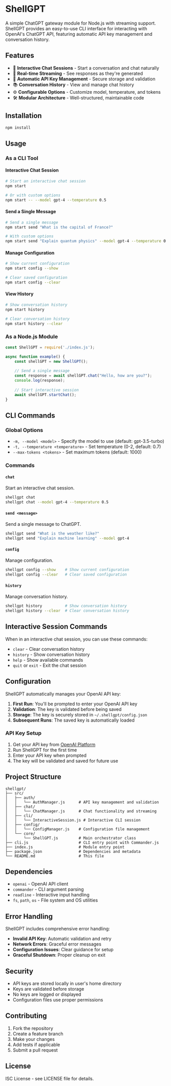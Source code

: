 # ShellGPT

A simple ChatGPT gateway module for Node.js with streaming support. ShellGPT provides an easy-to-use CLI interface for interacting with OpenAI's ChatGPT API, featuring automatic API key management and conversation history.

## Features

- 🤖 **Interactive Chat Sessions** - Start a conversation and chat naturally
- 📡 **Real-time Streaming** - See responses as they're generated
- 🔑 **Automatic API Key Management** - Secure storage and validation
- 📚 **Conversation History** - View and manage chat history
- ⚙️ **Configurable Options** - Customize model, temperature, and tokens
- 🛠️ **Modular Architecture** - Well-structured, maintainable code

## Installation

```bash
npm install
```

## Usage

### As a CLI Tool

#### Interactive Chat Session
```bash
# Start an interactive chat session
npm start

# Or with custom options
npm start -- --model gpt-4 --temperature 0.5
```

#### Send a Single Message
```bash
# Send a single message
npm start send "What is the capital of France?"

# With custom options
npm start send "Explain quantum physics" --model gpt-4 --temperature 0.3
```

#### Manage Configuration
```bash
# Show current configuration
npm start config --show

# Clear saved configuration
npm start config --clear
```

#### View History
```bash
# Show conversation history
npm start history

# Clear conversation history
npm start history --clear
```

### As a Node.js Module

```javascript
const ShellGPT = require('./index.js');

async function example() {
    const shellGPT = new ShellGPT();
    
    // Send a single message
    const response = await shellGPT.chat("Hello, how are you?");
    console.log(response);
    
    // Start interactive session
    await shellGPT.startChat();
}
```

## CLI Commands

### Global Options
- `-m, --model <model>` - Specify the model to use (default: gpt-3.5-turbo)
- `-t, --temperature <temperature>` - Set temperature (0-2, default: 0.7)
- `--max-tokens <tokens>` - Set maximum tokens (default: 1000)

### Commands

#### `chat`
Start an interactive chat session.

```bash
shellgpt chat
shellgpt chat --model gpt-4 --temperature 0.5
```

#### `send <message>`
Send a single message to ChatGPT.

```bash
shellgpt send "What is the weather like?"
shellgpt send "Explain machine learning" --model gpt-4
```

#### `config`
Manage configuration.

```bash
shellgpt config --show    # Show current configuration
shellgpt config --clear   # Clear saved configuration
```

#### `history`
Manage conversation history.

```bash
shellgpt history          # Show conversation history
shellgpt history --clear  # Clear conversation history
```

## Interactive Session Commands

When in an interactive chat session, you can use these commands:

- `clear` - Clear conversation history
- `history` - Show conversation history
- `help` - Show available commands
- `quit` or `exit` - Exit the chat session

## Configuration

ShellGPT automatically manages your OpenAI API key:

1. **First Run**: You'll be prompted to enter your OpenAI API key
2. **Validation**: The key is validated before being saved
3. **Storage**: The key is securely stored in `~/.shellgpt/config.json`
4. **Subsequent Runs**: The saved key is automatically loaded

### API Key Setup

1. Get your API key from [OpenAI Platform](https://platform.openai.com/api-keys)
2. Run ShellGPT for the first time
3. Enter your API key when prompted
4. The key will be validated and saved for future use

## Project Structure

```
shellgpt/
├── src/
│   ├── auth/
│   │   └── AuthManager.js      # API key management and validation
│   ├── chat/
│   │   └── ChatManager.js      # Chat functionality and streaming
│   ├── cli/
│   │   └── InteractiveSession.js # Interactive CLI session
│   ├── config/
│   │   └── ConfigManager.js    # Configuration file management
│   └── core/
│       └── ShellGPT.js         # Main orchestrator class
├── cli.js                      # CLI entry point with Commander.js
├── index.js                    # Module entry point
├── package.json                # Dependencies and metadata
└── README.md                   # This file
```

## Dependencies

- `openai` - OpenAI API client
- `commander` - CLI argument parsing
- `readline` - Interactive input handling
- `fs`, `path`, `os` - File system and OS utilities

## Error Handling

ShellGPT includes comprehensive error handling:

- **Invalid API Key**: Automatic validation and retry
- **Network Errors**: Graceful error messages
- **Configuration Issues**: Clear guidance for setup
- **Graceful Shutdown**: Proper cleanup on exit

## Security

- API keys are stored locally in user's home directory
- Keys are validated before storage
- No keys are logged or displayed
- Configuration files use proper permissions

## Contributing

1. Fork the repository
2. Create a feature branch
3. Make your changes
4. Add tests if applicable
5. Submit a pull request

## License

ISC License - see LICENSE file for details. 